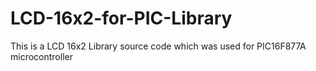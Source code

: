 # LCD-16x2-for-PIC-Library
This is a LCD 16x2 Library source code which was used for PIC16F877A microcontroller
